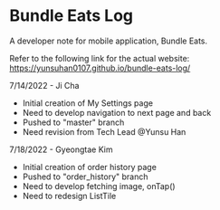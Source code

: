 # Bundle Eats Log

A developer note for mobile application, Bundle Eats.

Refer to the following link for the actual website: https://yunsuhan0107.github.io/bundle-eats-log/

7/14/2022 - Ji Cha
- Initial creation of My Settings page
- Need to develop navigation to next page and back
- Pushed to "master" branch
- Need revision from Tech Lead @Yunsu Han

7/18/2022 - Gyeongtae Kim
- Initial creation of order history page
- Pushed to "order_history" branch
- Need to develop fetching image, onTap()
- Need to redesign ListTile